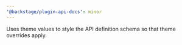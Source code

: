 ```yaml
---
'@backstage/plugin-api-docs': minor
---
```


Uses theme values to style the API definition schema so that theme overrides apply.
